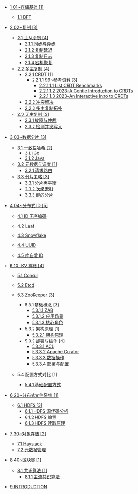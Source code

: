   - [1 01~存储基础 [1]](/01~存储基础/README.md)
    - [1.1 BFT](/01~存储基础/BFT/README.md)
      
  - [2 02~复制 [3]](/02~复制/README.md)
    - [2.1 主从复制 [4]](/02~复制/主从复制/README.md)
      - [2.1.1 同步与异步](/02~复制/主从复制/同步与异步.md)
      - [2.1.2 复制延迟](/02~复制/主从复制/复制延迟.md)
      - [2.1.3 复制日志](/02~复制/主从复制/复制日志.md)
      - [2.1.4 宕机恢复](/02~复制/主从复制/宕机恢复.md)
    - [2.2 多主复制 [4]](/02~复制/多主复制/README.md)
      - [2.2.1 CRDT [1]](/02~复制/多主复制/CRDT)
        - 2.2.1.1 99~参考资料 [3]
          - [2.2.1.1.1 List CRDT Benchmarks](/02~复制/多主复制/CRDT/99~参考资料/2023-List%20CRDT%20Benchmarks.md)
          - [2.2.1.1.2 2023~A Gentle Introduction to CRDTs](/02~复制/多主复制/CRDT/99~参考资料/2023~A%20Gentle%20Introduction%20to%20CRDTs.md)
          - [2.2.1.1.3 2023~An Interactive Intro to CRDTs](/02~复制/多主复制/CRDT/99~参考资料/2023~An%20Interactive%20Intro%20to%20CRDTs.md)
      - [2.2.2 冲突解决](/02~复制/多主复制/冲突解决.md)
      - [2.2.3 多主复制拓扑](/02~复制/多主复制/多主复制拓扑.md)
    - [2.3 无主复制 [2]](/02~复制/无主复制/README.md)
      - [2.3.1 故障与仲裁](/02~复制/无主复制/故障与仲裁.md)
      - [2.3.2 检测并发写入](/02~复制/无主复制/检测并发写入.md)
  - [3 03~数据分片 [3]](/03~数据分片/README.md)
    - [3.1 一致性哈希 [2]](/03~数据分片/一致性哈希/README.md)
      - [3.1.1 Go](/03~数据分片/一致性哈希/Go.md)
      - [3.1.2 Java](/03~数据分片/一致性哈希/Java.md)
    - [3.2 元数据与调度 [1]](/03~数据分片/元数据与调度/README.md)
      - [3.2.1 请求路由](/03~数据分片/元数据与调度/请求路由.md)
    - [3.3 分片策略 [3]](/03~数据分片/分片策略/README.md)
      - [3.3.1 分片再平衡](/03~数据分片/分片策略/分片再平衡.md)
      - [3.3.2 次级索引](/03~数据分片/分片策略/次级索引.md)
      - [3.3.3 键的分片](/03~数据分片/分片策略/键的分片.md)
  - [4 04~分布式 ID [5]](/04~分布式%20ID/README.md)
    - [4.1 ID 无序编码](/04~分布式%20ID/ID%20无序编码/README.md)
      
    - [4.2 Leaf](/04~分布式%20ID/Leaf.md)
    - [4.3 Snowflake](/04~分布式%20ID/Snowflake.md)
    - [4.4 UUID](/04~分布式%20ID/UUID.md)
    - [4.5 库自增 ID](/04~分布式%20ID/库自增%20ID.md)
  - [5 10~KV 存储 [4]](/10~KV%20存储/README.md)
    - [5.1 Consul](/10~KV%20存储/Consul/README.md)
      
    - [5.2 Etcd](/10~KV%20存储/Etcd/README.md)
      
    - [5.3 ZooKeeper [3]](/10~KV%20存储/ZooKeeper/README.md)
      - 5.3.1 基础概念 [3]
        - [5.3.1.1 ZAB](/10~KV%20存储/ZooKeeper/基础概念/ZAB.md)
        - [5.3.1.2 应用场景](/10~KV%20存储/ZooKeeper/基础概念/应用场景.md)
        - [5.3.1.3 核心角色](/10~KV%20存储/ZooKeeper/基础概念/核心角色.md)
      - 5.3.2 架构原理 [1]
        - [5.3.2.1 架构原理](/10~KV%20存储/ZooKeeper/架构原理/架构原理.md)
      - 5.3.3 部署与操作 [4]
        - [5.3.3.1 ACL](/10~KV%20存储/ZooKeeper/部署与操作/ACL.md)
        - [5.3.3.2 Apache Curator](/10~KV%20存储/ZooKeeper/部署与操作/Apache%20Curator.md)
        - [5.3.3.3 数据操作](/10~KV%20存储/ZooKeeper/部署与操作/数据操作.md)
        - [5.3.3.4 部署与配置](/10~KV%20存储/ZooKeeper/部署与操作/部署与配置.md)
    - 5.4 配置方式对比 [1]
      - [5.4.1 基础配置方式](/10~KV%20存储/配置方式对比/基础配置方式.md)
  - [6 20~分布式文件系统 [1]](/20~分布式文件系统/README.md)
    - [6.1 HDFS [3]](/20~分布式文件系统/HDFS/README.md)
      - [6.1.1 HDFS 源代码分析](/20~分布式文件系统/HDFS/HDFS%20源代码分析.md)
      - [6.1.2 HDFS 编程](/20~分布式文件系统/HDFS/HDFS%20编程.md)
      - [6.1.3 HDFS 读取原理](/20~分布式文件系统/HDFS/HDFS%20读取原理.md)
  - [7 30~对象存储 [2]](/30~对象存储/README.md)
    - [7.1 Haystack](/30~对象存储/Haystack.md)
    - [7.2 元数据管理](/30~对象存储/元数据管理.md)
  - [8 40~区块链 [1]](/40~区块链/README.md)
    - [8.1 共识算法 [1]](/40~区块链/共识算法/README.md)
      - [8.1.1 主流共识算法](/40~区块链/共识算法/主流共识算法.md)
  - [9 INTRODUCTION](/INTRODUCTION.md)
